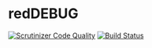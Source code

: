 # redDEBUG

[![Scrutinizer Code Quality](https://scrutinizer-ci.com/gl/redweb/redweb-extensions/redDEBUG/badges/quality-score.png?b=develop&s=3c081010ca7d7b40d27b92e2168426c310b33339)](https://scrutinizer-ci.com/gl/redweb/redweb-extensions/redDEBUG/?branch=develop)
[![Build Status](https://scrutinizer-ci.com/gl/redweb/redweb-extensions/redDEBUG/badges/build.png?b=develop&s=fa67f3acdb6c473eee3694e0691bf94214233efc)](https://scrutinizer-ci.com/gl/redweb/redweb-extensions/redDEBUG/build-status/develop)